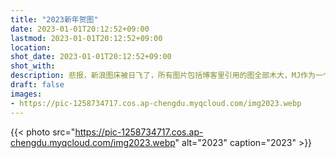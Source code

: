 ```yaml
---
title: "2023新年贺图"
date: 2023-01-01T20:12:52+09:00
lastmod: 2023-01-01T20:12:52+09:00
location:
shot_date: 2023-01-01T20:12:52+09:00
shot_with:
description: 悲报，新浪图床被日飞了，所有图片包括博客里引用的图全部木大，MJ作为一个依靠typora默认设置随手上传图片的人又没有备份。新浪——我要用99万匹的磁场杀灭你口阿！悲报2，jsDelivr受到DNS污染，大陆无法访问，导致github图床也不大好用了，GFW，我敬爱你口也！
draft: false
images: 
- https://pic-1258734717.cos.ap-chengdu.myqcloud.com/img2023.webp
---
```


{{< photo src="https://pic-1258734717.cos.ap-chengdu.myqcloud.com/img2023.webp" alt="2023" caption="2023" >}}
